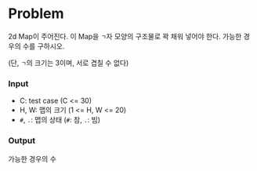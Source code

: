 # Problem

2d Map이 주어진다. 이 Map을 `ㄱ`자 모양의 구조물로 꽉 채워 넣어야 한다. 가능한 경우의 수를 구하시오.

(단, `ㄱ`의 크기는 3이며, 서로 겹칠 수 없다)

### Input

- C: test case (C <= 30)
- H, W: 맵의 크기 (1 <= H, W <= 20)
- `#`, `.`: 맵의 상태 (`#`: 참, `.`: 빔)

### Output

가능한 경우의 수
